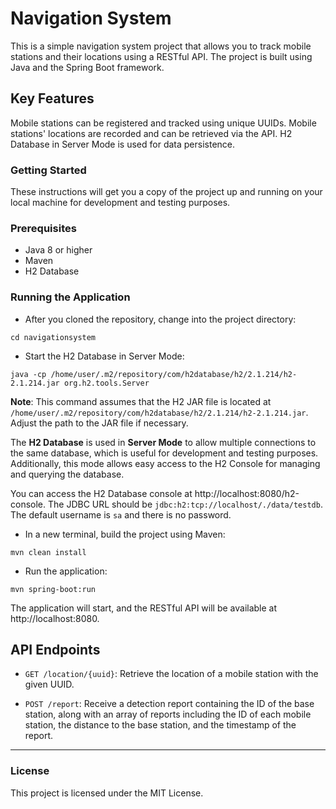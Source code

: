 # Navigation System
This is a simple navigation system project that allows you to track mobile stations and their locations using a RESTful API. The project is built using Java and the Spring Boot framework.

## Key Features
Mobile stations can be registered and tracked using unique UUIDs.
Mobile stations' locations are recorded and can be retrieved via the API.
H2 Database in Server Mode is used for data persistence.
### Getting Started
These instructions will get you a copy of the project up and running on your local machine for development and testing purposes.

### Prerequisites
- Java 8 or higher
- Maven
- H2 Database
### Running the Application
- After you cloned the repository, change into the project directory:
```
cd navigationsystem
```
- Start the H2 Database in Server Mode:
```
java -cp /home/user/.m2/repository/com/h2database/h2/2.1.214/h2-2.1.214.jar org.h2.tools.Server
```
**Note**: This command assumes that the H2 JAR file is located at ```/home/user/.m2/repository/com/h2database/h2/2.1.214/h2-2.1.214.jar```. Adjust the path to the JAR file if necessary.


The **H2 Database** is used in **Server Mode** to allow multiple connections to the same database, which is useful for development and testing purposes. Additionally, this mode allows easy access to the H2 Console for managing and querying the database.

You can access the H2 Database console at http://localhost:8080/h2-console. The JDBC URL should be ```jdbc:h2:tcp://localhost/./data/testdb```. 
The default username is ```sa``` and there is no password.

- In a new terminal, build the project using Maven:
```
mvn clean install
```
- Run the application:
```
mvn spring-boot:run
```
The application will start, and the RESTful API will be available at http://localhost:8080.

## API Endpoints
- ```GET /location/{uuid}```: Retrieve the location of a mobile station with the given UUID.

- ```POST /report```: Receive a detection report containing the ID of the base station, along with an array of reports including the ID of each mobile station, the distance to the base station, and the timestamp of the report.
---
### License
This project is licensed under the MIT License.